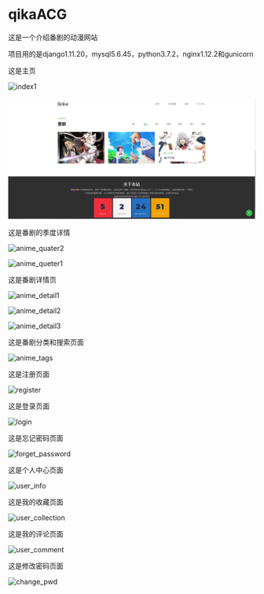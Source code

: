 # qikaACG
这是一个介绍番剧的动漫网站

项目用的是django1.11.20，mysql5.6.45，python3.7.2，nginx1.12.2和gunicorn

这是主页

![index1](https://github.com/XiYanXian/qikaACG/edit/master\images\index1.png)

![index2](images\index2.png)

这是番剧的季度详情

![anime_quater2](https://github.com/XiYanXian/qikaACG/edit/master\images\anime_quater2.png)

![anime_queter1](https://github.com/XiYanXian/qikaACG/edit/master\images\anime_queter1.png)

这是番剧详情页

![anime_detail1](https://github.com/XiYanXian/qikaACG/edit/master\images\anime_detail1.png)

![anime_detail2](https://github.com/XiYanXian/qikaACG/edit/master\images\anime_detail2.png)

![anime_detail3](https://github.com/XiYanXian/qikaACG/edit/master\images\anime_detail3.png)

这是番剧分类和搜索页面

![anime_tags](https://github.com/XiYanXian/qikaACG/edit/master\images\anime_tags.png)

这是注册页面

![register](https://github.com/XiYanXian/qikaACG/edit/master\images\register.png)

这是登录页面

![login](https://github.com/XiYanXian/qikaACG/edit/master\images\login.png)

这是忘记密码页面

![forget_password](https://github.com/XiYanXian/qikaACG/edit/master\images\forget_password.png)

这是个人中心页面

![user_info](https://github.com/XiYanXian/qikaACG/edit/master\images\user_info.png)

这是我的收藏页面

![user_collection](https://github.com/XiYanXian/qikaACG/edit/master\images\user_collection.png)

这是我的评论页面

![user_comment](https://github.com/XiYanXian/qikaACG/edit/master\images\user_comment.png)

这是修改密码页面

![change_pwd](https://github.com/XiYanXian/qikaACG/edit/master\images\change_pwd.png)

